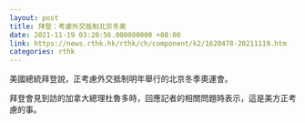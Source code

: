 ```yaml
---
layout: post
title: 拜登：考慮外交抵制北京冬奧
date: 2021-11-19 03:20:56.000000000 +08:00
link: https://news.rthk.hk/rthk/ch/component/k2/1620478-20211119.htm
categories: rthk
---
```


美國總統拜登說，正考慮外交抵制明年舉行的北京冬季奧運會。

拜登會見到訪的加拿大總理杜魯多時，回應記者的相關問題時表示，這是美方正考慮的事。
